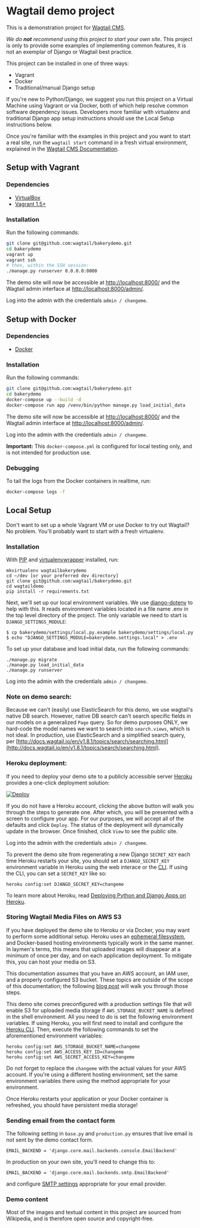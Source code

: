 Wagtail demo project
=======================

This is a demonstration project for [Wagtail CMS](http://wagtail.io).

*We do __not__ recommend using this project to start your own site*. This project is only to provide some examples of
implementing common features, it is not an exemplar of Django or Wagtail best practice.

This project can be installed in one of three ways:

- Vagrant
- Docker
- Traditional/manual Django setup

If you're new to Python/Django, we suggest you run this project on a Virtual Machine using Vagrant or
via Docker, both of which help resolve common software dependency issues. Developers more familiar with
virtualenv and traditional Django app setup instructions should use the Local Setup instructions below.

Once you're familiar with the examples in this project and you want to start a real site, run
the ``wagtail start`` command in a fresh virtual environment, explained in the
[Wagtail CMS Documentation](http://wagtail.readthedocs.org/en/latest/getting_started/).

Setup with Vagrant
------------------

### Dependencies
* [VirtualBox](https://www.virtualbox.org/)
* [Vagrant 1.5+](http://www.vagrantup.com)

### Installation
Run the following commands:

```bash
git clone git@github.com:wagtail/bakerydemo.git
cd bakerydemo
vagrant up
vagrant ssh
# then, within the SSH session:
./manage.py runserver 0.0.0.0:8000
```

The demo site will now be accessible at [http://localhost:8000/](http://localhost:8000/) and the Wagtail admin
interface at [http://localhost:8000/admin/](http://localhost:8000/admin/).

Log into the admin with the credentials ``admin / changeme``.

Setup with Docker
-----------------

### Dependencies
* [Docker](https://docs.docker.com/engine/installation/)

### Installation
Run the following commands:

```bash
git clone git@github.com:wagtail/bakerydemo.git
cd bakerydemo
docker-compose up --build -d
docker-compose run app /venv/bin/python manage.py load_initial_data
```

The demo site will now be accessible at [http://localhost:8000/](http://localhost:8000/) and the Wagtail admin
interface at [http://localhost:8000/admin/](http://localhost:8000/admin/).

Log into the admin with the credentials ``admin / changeme``.

**Important:** This `docker-compose.yml` is configured for local testing only, and is not intended for production use.

### Debugging
To tail the logs from the Docker containers in realtime, run:

```bash
docker-compose logs -f
```

Local Setup
-----------
Don't want to set up a whole Vagrant VM or use Docker to try out Wagtail? No problem. You'll probably want to start
with a fresh virtualenv.

### Installation

With [PIP](https://github.com/pypa/pip) and [virtualenvwrapper](https://virtualenvwrapper.readthedocs.io/en/latest/)
installed, run:

    mkvirtualenv wagtailbakerydemo
    cd ~/dev [or your preferred dev directory]
    git clone git@github.com:wagtail/bakerydemo.git
    cd wagtaildemo
    pip install -r requirements.txt

Next, we'll set up our local environment variables. We use [django-dotenv](https://github.com/jpadilla/django-dotenv)
to help with this. It reads environment variables located in a file name .env in the top level directory of the project. The only variable we need to start is `DJANGO_SETTINGS_MODULE`:

    $ cp bakerydemo/settings/local.py.example bakerydemo/settings/local.py
    $ echo "DJANGO_SETTINGS_MODULE=bakerydemo.settings.local" > .env

To set up your database and load initial data, run the following commands:

    ./manage.py migrate
    ./manage.py load_initial_data
    ./manage.py runserver

Log into the admin with the credentials ``admin / changeme``.

### Note on demo search:

Because we can't (easily) use ElasticSearch for this demo, we use wagtail's native DB search.
However, native DB search can't search specific fields in our models on a generalized `Page` query.
So for demo purposes ONLY, we hard-code the model names we want to search into `search.views`, which is
not ideal. In production, use ElasticSearch and a simplified search query, per
[http://docs.wagtail.io/en/v1.8.1/topics/search/searching.html](http://docs.wagtail.io/en/v1.8.1/topics/search/searching.html).

### Heroku deployment:

If you need to deploy your demo site to a publicly accessible server [Heroku](https://heroku.com)
provides a one-click deployment solution:

[![Deploy](https://www.herokucdn.com/deploy/button.svg)](https://heroku.com/deploy?template=https://github.com/wagtail/bakerydemo)

If you do not have a Heroku account, clicking the above button will walk you through the steps
to generate one.  After which, you will be presented with a screen to configure your app. For our purposes,
we will accept all of the defaults and click `Deploy`.  The status of the deployment will dynamically
update in the browser. Once finished, click `View` to see the public site.

Log into the admin with the credentials ``admin / changeme``.

To prevent the demo site from regenerating a new Django `SECRET_KEY` each time Heroku restarts your site, you should set
a `DJANGO_SECRET_KEY` environment variable in Heroku using the web interace or the [CLI](https://devcenter.heroku.com/articles/heroku-cli). If using the CLI, you can set a `SECRET_KEY` like so:

    heroku config:set DJANGO_SECRET_KEY=changeme

To learn more about Heroku, read [Deploying Python and Django Apps on Heroku](https://devcenter.heroku.com/articles/deploying-python).

### Storing Wagtail Media Files on AWS S3

If you have deployed the demo site to Heroku or via Docker, you may want to perform some additional setup.  Heroku uses an
[ephemeral filesystem](https://devcenter.heroku.com/articles/dynos#ephemeral-filesystem), and Docker-based hosting
environments typically work in the same manner.  In laymen's terms, this means that uploaded images will disappear at a
minimum of once per day, and on each application deployment. To mitigate this, you can host your media on S3.

This documentation assumes that you have an AWS account, an IAM user, and a properly configured S3 bucket. These topics
are outside of the scope of this documentation; the following [blog post](https://wagtail.io/blog/amazon-s3-for-media-files/)
will walk you through those steps.

This demo site comes preconfigured with a production settings file that will enable S3 for uploaded media storage if
``AWS_STORAGE_BUCKET_NAME`` is defined in the shell environment. All you need to do is set the following environment
variables. If using Heroku, you will first need to install and configure the [Heroku CLI](https://devcenter.heroku.com/articles/heroku-cli). Then, execute the following commands to set the aforementioned environment variables:

    heroku config:set AWS_STORAGE_BUCKET_NAME=changeme
    heroku config:set AWS_ACCESS_KEY_ID=changeme
    heroku config:set AWS_SECRET_ACCESS_KEY=changeme

Do not forget to replace the `changeme` with the actual values for your AWS account. If you're using a different hosting
environment, set the same environment variables there using the method appropriate for your environment.

Once Heroku restarts your application or your Docker container is refreshed, you should have persistent media storage!

### Sending email from the contact form

The following setting in `base.py` and `production.py` ensures that live email is not sent by the demo contact form.

`EMAIL_BACKEND = 'django.core.mail.backends.console.EmailBackend'`

In production on your own site, you'll need to change this to:

`EMAIL_BACKEND = 'django.core.mail.backends.smtp.EmailBackend'`

and configure [SMTP settings](https://docs.djangoproject.com/en/1.10/topics/email/#smtp-backend) appropriate for your email provider.

### Demo content

Most of the images and textual content in this project are sourced from Wikipedia, and is therefore open source and copyright-free.
